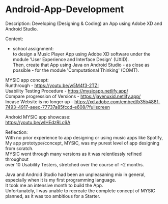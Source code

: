 # Android-App-Development

Description:
Developing (Designing & Coding) an App using Adobe XD and Android Studio.  

Context:  
- school assignment:  
to design a Music Player App using Adobe XD software under the module 'User Experience and Interface Design' (UXID).  
Then, create that App using Java on Android Studio - as close as possible - for the module 'Computational Thinking' (COMT).  

MYSIC app concept:  
Runthrough - https://youtu.be/w5M4f3-2TZI  
Usability Testing Procedure - https://mysicapp.netlify.app/  
Compare progression of Versions - https://javenuxid.netlify.app/   
Incase Website is no longer up - https://xd.adobe.com/embed/b35b488f-7493-4917-aeec-77737a85fccd-e608/?fullscreen  

Android MYSIC app showcase:  
https://youtu.be/wIHEdzRLc6A  

Reflection:  
With no prior experience to app designing or using music apps like Spotify,   
My app prototype/concept, MYSIC, was my purest level of app designing from scratch.  
MYSIC went through many versions as it was relentlessly refined throughout  
over 10 Usability Testers, stretched over the course of ~2 months.  

Java and Android Studio had been an unpleasaning mix in general, especially when it is my first programming language.  
It took me an intensive month to build the App.   
Unfortunately, I was unable to recreate the complete concept of MYSIC planned, as it was too ambitious for a Starter.  
